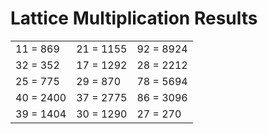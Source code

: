 # Lattice Multiplication Results

|   |   |   |
|---|---|---|
| 11 = 869 | 21 = 1155 | 92 = 8924 |
| 32 = 352 | 17 = 1292 | 28 = 2212 |
| 25 = 775 | 29 = 870 | 78 = 5694 |
| 40 = 2400 | 37 = 2775 | 86 = 3096 |
| 39 = 1404 | 30 = 1290 | 27 = 270 |
